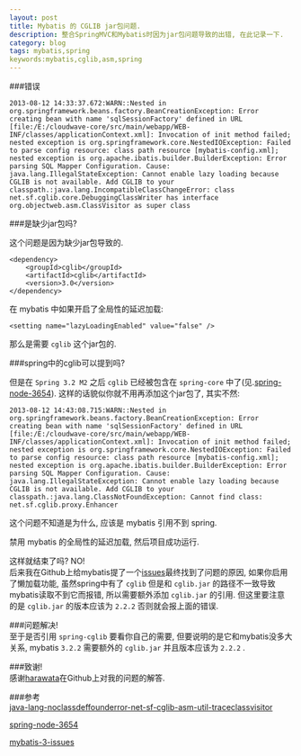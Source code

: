```yaml
---
layout: post
title: Mybatis 的 CGLIB jar包问题.
description: 整合SpringMVC和Mybatis时因为jar包问题导致的出错, 在此记录一下.
category: blog
tags: mybatis,spring
keywords:mybatis,cglib,asm,spring
---
```


###错误

	2013-08-12 14:33:37.672:WARN::Nested in org.springframework.beans.factory.BeanCreationException: Error creating bean with name 'sqlSessionFactory' defined in URL [file:/E:/cloudwave-core/src/main/webapp/WEB-INF/classes/applicationContext.xml]: Invocation of init method failed; nested exception is org.springframework.core.NestedIOException: Failed to parse config resource: class path resource [mybatis-config.xml]; nested exception is org.apache.ibatis.builder.BuilderException: Error parsing SQL Mapper Configuration. Cause: java.lang.IllegalStateException: Cannot enable lazy loading because CGLIB is not available. Add CGLIB to your classpath.:java.lang.IncompatibleClassChangeError: class net.sf.cglib.core.DebuggingClassWriter has interface org.objectweb.asm.ClassVisitor as super class

###是缺少jar包吗?  

这个问题是因为缺少jar包导致的.

	<dependency>
		<groupId>cglib</groupId>
		<artifactId>cglib</artifactId>
		<version>3.0</version>
	</dependency>

在 mybatis 中如果开启了全局性的延迟加载:

	<setting name="lazyLoadingEnabled" value="false" />

那么是需要 `cglib` 这个jar包的. 

###spring中的cglib可以提到吗?

但是在 `Spring 3.2 M2` 之后 `cglib` 已经被包含在 `spring-core` 中了(见.[spring-node-3654](http://www.springsource.org/node/3654)). 这样的话貌似你就不用再添加这个jar包了, 其实不然:

	2013-08-12 14:43:08.715:WARN::Nested in org.springframework.beans.factory.BeanCreationException: Error creating bean with name 'sqlSessionFactory' defined in URL [file:/E:/cloudwave-core/src/main/webapp/WEB-INF/classes/applicationContext.xml]: Invocation of init method failed; nested exception is org.springframework.core.NestedIOException: Failed to parse config resource: class path resource [mybatis-config.xml]; nested exception is org.apache.ibatis.builder.BuilderException: Error parsing SQL Mapper Configuration. Cause: java.lang.IllegalStateException: Cannot enable lazy loading because CGLIB is not available. Add CGLIB to your classpath.:java.lang.ClassNotFoundException: Cannot find class: net.sf.cglib.proxy.Enhancer

这个问题不知道是为什么, 应该是 mybatis 引用不到 spring.
  
禁用 mybatis 的全局性的延迟加载, 然后项目成功运行.


这样就结束了吗? NO!  
后来我在Github上给mybatis提了一个[issues](https://github.com/mybatis/mybatis-3/issues/78)最终找到了问题的原因, 如果你启用了懒加载功能, 虽然spring中有了 `cglib` 但是和 `cglib.jar` 的路径不一致导致mybatis读取不到它而报错, 所以需要额外添加 `cglib.jar` 的引用. 但这里要注意的是 `cglib.jar` 的版本应该为 `2.2.2` 否则就会报上面的错误.  

###问题解决!  
至于是否引用 `spring-cglib` 要看你自己的需要, 但要说明的是它和mybatis没多大关系, mybatis `3.2.2` 需要额外的 `cglib.jar` 并且版本应该为 `2.2.2` .


###致谢!  
感谢[harawata](https://github.com/harawata)在Github上对我的问题的解答.

###参考  
[java-lang-noclassdeffounderror-net-sf-cglib-asm-util-traceclassvisitor](http://stackoverflow.com/questions/17326143/java-lang-noclassdeffounderror-net-sf-cglib-asm-util-traceclassvisitor)

[spring-node-3654](http://www.springsource.org/node/3654)

[mybatis-3-issues](https://github.com/mybatis/mybatis-3/issues/4)

